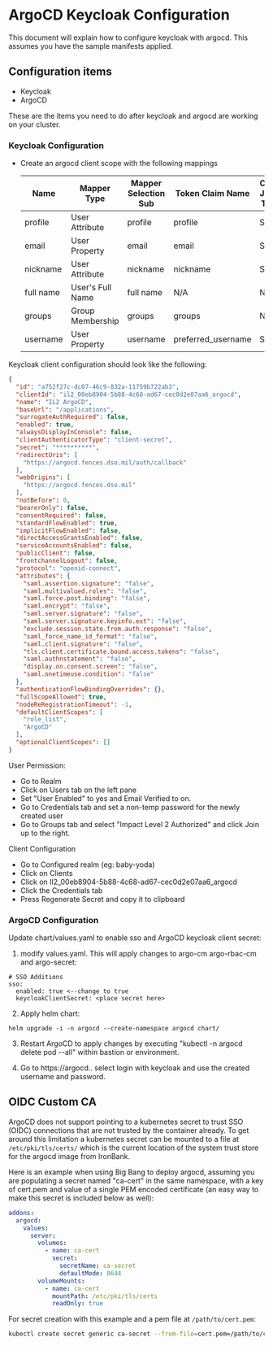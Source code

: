 # ArgoCD Keycloak Configuration
This document will explain how to configure keycloak with argocd. This assumes you have the sample manifests applied.

## Configuration items
* Keycloak
* ArgoCD

These are the items you need to do after keycloak and argocd are working on your cluster.

### Keycloak Configuration

- Create an argocd client scope with the following mappings

  | Name      | Mapper Type      | Mapper Selection Sub | Token Claim Name   | Claim JSON Type |
  |-----------|------------------|----------------------|--------------------|-----------------|
  | profile   | User Attribute   | profile              | profile            | String          |
  | email     | User Property    | email                | email              | String          |
  | nickname  | User Attribute   | nickname             | nickname           | String          |
  | full name | User's Full Name | full name            | N/A                | N/A             |
  | groups    | Group Membership | groups               | groups             | N/A             |
  | username  | User Property    | username             | preferred_username | String          |

Keycloak client configuration should look like the following:
```json
{
  "id": "a752f27c-dc07-46c9-832a-11759b722ab3",
  "clientId": "il2_00eb8904-5b88-4c68-ad67-cec0d2e07aa6_argocd",
  "name": "IL2 ArgoCD",
  "baseUrl": "/applications",
  "surrogateAuthRequired": false,
  "enabled": true,
  "alwaysDisplayInConsole": false,
  "clientAuthenticatorType": "client-secret",
  "secret": "**********",
  "redirectUris": [
    "https://argocd.fences.dso.mil/auth/callback"
  ],
  "webOrigins": [
    "https://argocd.fences.dso.mil"
  ],
  "notBefore": 0,
  "bearerOnly": false,
  "consentRequired": false,
  "standardFlowEnabled": true,
  "implicitFlowEnabled": false,
  "directAccessGrantsEnabled": false,
  "serviceAccountsEnabled": false,
  "publicClient": false,
  "frontchannelLogout": false,
  "protocol": "openid-connect",
  "attributes": {
    "saml.assertion.signature": "false",
    "saml.multivalued.roles": "false",
    "saml.force.post.binding": "false",
    "saml.encrypt": "false",
    "saml.server.signature": "false",
    "saml.server.signature.keyinfo.ext": "false",
    "exclude.session.state.from.auth.response": "false",
    "saml_force_name_id_format": "false",
    "saml.client.signature": "false",
    "tls.client.certificate.bound.access.tokens": "false",
    "saml.authnstatement": "false",
    "display.on.consent.screen": "false",
    "saml.onetimeuse.condition": "false"
  },
  "authenticationFlowBindingOverrides": {},
  "fullScopeAllowed": true,
  "nodeReRegistrationTimeout": -1,
  "defaultClientScopes": [
    "role_list",
    "ArgoCD"
  ],
  "optionalClientScopes": []
}
```

User Permission:
* Go to Realm
* Click on Users tab on the left pane
* Set "User Enabled" to yes and Email Verified to on.
* Go to Credentials tab and set a non-temp password for the newly created user
* Go to Groups tab and select "Impact Level 2 Authorized" and click Join up to the right.

Client Configuration
* Go to Configured realm (eg: baby-yoda)
* Click on Clients
* Click on Il2_00eb8904-5b88-4c68-ad67-cec0d2e07aa6_argocd
* Click the Credentials tab
* Press Regenerate Secret and copy it to clipboard

### ArgoCD Configuration
Update chart/values.yaml to enable sso and ArgoCD keycloak client secret:
1. modify values.yaml. This will apply changes to argo-cm argo-rbac-cm and argo-secret:
```
# SSO Additions
sso:
  enabled: true <--change to true
  keycloakClientSecret: <place secret here>
```
2. Apply helm chart:
```
helm upgrade -i -n argocd --create-namespace argocd chart/
```

3. Restart ArgoCD to apply changes by executing  "kubectl -n argocd delete pod --all" within bastion or environment.

4. Go to https://argocd.<domain>.<tld> select login with keycloak and use the created username and password. 

## OIDC Custom CA

ArgoCD does not support pointing to a kubernetes secret to trust SSO (OIDC) connections that are not trusted by the container already.
To get around this limitation a kubernetes secret can be mounted to a file at `/etc/pki/tls/certs/` which is the current location of the system trust store for the argocd image from IronBank.

Here is an example when using Big Bang to deploy argocd, assuming you are populating a secret named "ca-cert" in the same namespace, with a key of cert.pem and value of a single PEM encoded certificate (an easy way to make this secret is included below as well):

```yaml
addons:
  argocd:
    values:
      server:
        volumes:
          - name: ca-cert
            secret:
              secretName: ca-secret
              defaultMode: 0644
        volumeMounts:
          - name: ca-cert
            mountPath: /etc/pki/tls/certs
            readOnly: true
```

For secret creation with this example and a pem file at `/path/to/cert.pem`:
```bash
kubectl create secret generic ca-secret --from-file=cert.pem=/path/to/cert.pem -n argocd
```
